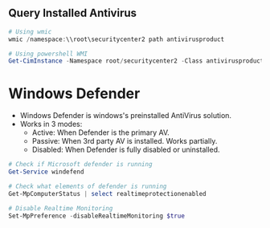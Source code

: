 ## Query Installed Antivirus
```powershell
# Using wmic 
wmic /namespace:\\root\securitycenter2 path antivirusproduct

# Using powershell WMI
Get-CimInstance -Namespace root/securitycenter2 -Class antivirusproduct
```
# Windows Defender
- Windows Defender is windows's preinstalled AntiVirus solution.
- Works in 3 modes:
	- Active: When Defender is the primary AV.
	- Passive: When 3rd party AV is installed. Works partially.
	- Disabled: When Defender is fully disabled or uninstalled.
```powershell
# Check if Microsoft defender is running
Get-Service windefend

# Check what elements of defender is running 
Get-MpComputerStatus | select realtimeprotectionenabled

# Disable Realtime Monitoring
Set-MpPreference -disableRealtimeMonitoring $true

```

